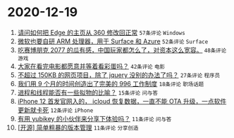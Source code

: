 # 2020-12-19

1. [请问如何把 Edge 的主页从 360 修改回正常](https://www.v2ex.com/t/736961) ``57条评论`` ``Windows``
1. [微软也要自研 ARM 处理器，用于 Surface 和 Azure](https://www.v2ex.com/t/736954) ``52条评论`` ``Surface``
1. [吃赛博朋克 2077 的瓜有感，中国玩家都怎么了，对资本这么宽容。](https://www.v2ex.com/t/736999) ``48条评论`` ``游戏``
1. [大家在看完电影都愿意并等着看彩蛋吗？](https://www.v2ex.com/t/736956) ``42条评论`` ``电影``
1. [不超过 150KB 的网页项目，除了 jquery 没别的办法了吗？](https://www.v2ex.com/t/737048) ``27条评论`` ``程序员``
1. [我们用 9 个月的时间创造出了完美的 996 工作制度](https://www.v2ex.com/t/737054) ``18条评论`` ``职场话题``
1. [进程和线程能否有一些拟物的比喻？](https://www.v2ex.com/t/737011) ``15条评论`` ``问与答``
1. [iPhone 12 首发官网入的， icloud 恢复数据，一直不能 OTA 升级，一点软件更新就卡死](https://www.v2ex.com/t/737015) ``12条评论`` ``iPhone``
1. [有用 yubikey 的小伙伴来分享下体验吗？](https://www.v2ex.com/t/737030) ``11条评论`` ``问与答``
1. [[开源] 简单粗暴的版本管理](https://www.v2ex.com/t/737016) ``11条评论`` ``分享创造``
